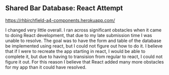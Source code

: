 ## Shared Bar Database: React Attempt
https://rhbirchfield-a4-components.herokuapp.com/

I changed very little overall. I ran across significant obstacles when it came to doing React development, that due to my late submission time I was unable to resolve. The goal was to have the form and table of the database be implemented using react, but I could not figure out how to do it. I believe that if I were to recreate the app starting in react, I would be able to complete it, but due to having to transision from regular to react, I could not figure it out. For this reason I believe that React added many more obstacles for my app than it could have resolved.
